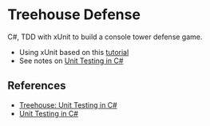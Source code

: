 ﻿# Treehouse Defense

 C#, TDD with xUnit to build a console tower defense game. 

 - Using xUnit based on this [tutorial](https://teamtreehouse.com/library/unit-testing-in-c)
 - See notes on [Unit Testing in C#](https://github.com/EdwardRutz/dev-notes/blob/master/cs-notes/cs-unit-testing.md)














 ## References

- [Treehouse: Unit Testing in C#](https://teamtreehouse.com/library/unit-testing-in-c)
- [Unit Testing in C#](https://github.com/EdwardRutz/dev-notes/blob/master/cs-notes/cs-unit-testing.md)

